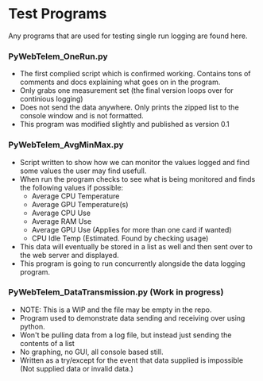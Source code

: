 # Test Programs
Any programs that are used for testing single run logging are found here. 

### PyWebTelem_OneRun.py
- The first complied script which is confirmed working. Contains tons of comments and docs explaining what goes on in the program.
- Only grabs one measurement set (the final version loops over for continious logging)
- Does not send the data anywhere.  Only prints the zipped list to the console window and is not formatted.
- This program was modified slightly and published as version 0.1

### PyWebTelem_AvgMinMax.py
- Script written to show how we can monitor the values logged and find some values the user may find usefull.
- When run the program checks to see what is being monitored and finds the following values if possible:
    - Average CPU Temperature
    - Average GPU Temperature(s)
    - Average CPU Use
    - Average RAM Use
    - Average GPU Use (Applies for more than one card if wanted)
    - CPU Idle Temp (Estimated. Found by checking usage)
- This data will eventually be stored in a list as well and then sent over to the web server and displayed.
- This program is going to run concurrently alongside the data logging program.

### PyWebTelem_DataTransmission.py (Work in progress)
- NOTE: This is a WIP and the file may be empty in the repo. 
- Program used to demonstrate data sending and receiving over using python. 
- Won't be pulling data from a log file, but instead just sending the contents of a list
- No graphing, no GUI, all console based still.
- Written as a try/except for the event that data supplied is impossible (Not supplied data or invalid data.)